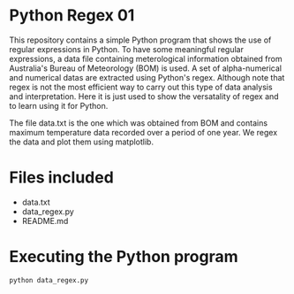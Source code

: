 # Python Regex 01

This repository contains a simple Python program that shows the use of regular expressions in Python. To have some meaningful regular expressions, a data file containing meterological information obtained from Australia's Bureau of Meteorology (BOM) is used. A set of alpha-numerical and numerical datas are extracted using Python's regex. Although note that regex is not the most efficient way to carry out this type of data analysis and interpretation. Here it is just used to show the versatality of regex and to learn using it for Python.

The file data.txt is the one which was obtained from BOM and contains maximum temperature data recorded over a period of one year. We regex the data and plot them using matplotlib.

# Files included
* data.txt
* data_regex.py
* README.md

# Executing the Python program
`python data_regex.py`
